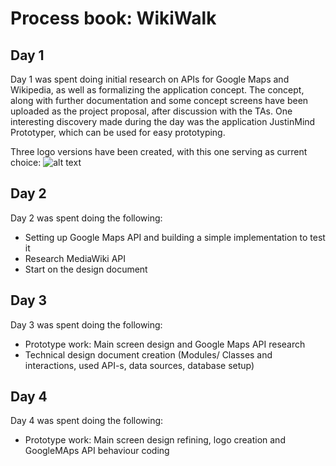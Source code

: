 # Process book: WikiWalk

## Day 1
Day 1 was spent doing initial research on APIs for Google Maps and Wikipedia, as well as formalizing the application concept. The concept, along
with further documentation and some concept screens have been uploaded as the project proposal, after discussion with the TAs.
One interesting discovery made during the day was the application JustinMind Prototyper, which can be used for easy prototyping.

Three logo versions have been created, with this one serving as current choice:
![alt text](https://github.com/paulberinde/project/blob/master/doc/logotest3.png)

## Day 2
Day 2 was spent doing the following:
+ Setting up Google Maps API and building a simple implementation to test it
+ Research MediaWiki API
+ Start on the design document

## Day 3
Day 3 was spent doing the following:
+ Prototype work: Main screen design and Google Maps API research
+ Technical design document creation (Modules/ Classes and interactions, used API-s, data sources, database setup)
 
## Day 4
Day 4 was spent doing the following:
+ Prototype work: Main screen design refining, logo creation and GoogleMAps API behaviour coding






